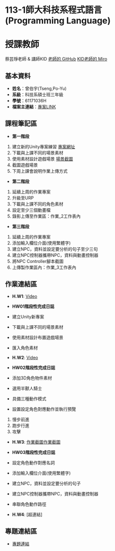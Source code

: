 # 113-1師大科技系程式語言(Programming Language)
# 授課教師
蔡芸琤老師  &  講師KID
[老師的 GitHub](https://github.com/peculab/Database)
[KID老師的 Miro](https://miro.com/app/board/uXjVKizVakM=/)

## 基本資料
- **姓名**：曾伯宇(Tseng,Po-Yu)
- **系級**：科技系碩士班三年級
- **學號**：61171036H
- **檔案主連結**：[專案LINK](https://github.com/PoyuTseng/NTNU1131ProgrammingLanguage_61171036H)

## 課程筆記區
- **第一階段**
1. 建立新的Unity專案練習 [專案網址](https://github.com/PoyuTseng/NTNU1131ProgrammingLanguage_61171036H)
2. 下載與上課不同的場景素材
3. 使用素材設計遊戲場景 [場景截圖](https://drive.google.com/file/d/1TWoLwlihKdoksunHUTe-HH7a3JtkwsVI/view?usp=drive_link)
4. 截圖遊戲場景
5. 下周上課會說明作業上傳方式

- **第二階段**
1. 延續上周的作業專案
2. 升級至URP
3. 下載與上課不同的角色素材
4. 設定至少三個動畫檔
5. 錄影上傳至作業區：作業_2工作表內

- **第三階段**
1. 延續上周的作業專案
2. 添加輸入欄位介面(使用繁體字)
3. 建立NPC，資料並設定要分析的句子至少三句
4. 建立NPC控制器攜帶NPC，資料與動畫控制器
5. 將NPC Controller腳本截圖
6. 上傳製作業區內：作業_3工作表內



   
## 作業連結區
- **H.W1**: [Video](https://github.com/PoyuTseng/NTNU1131ProgrammingLanguage_61171036H)
- **HW01階段性完成日誌**

- 建立Unity新專案
- 下載與上課不同的場景素材
- 使用素材設計布置遊戲場景
- 匯入角色素材


- **H.W2**: [Video](https://drive.google.com/file/d/1Hl8CjZ8ij5JtKv832gpuW3qJF2h_DegW/view?usp=sharing) 
- **HW02階段性完成日誌**

- 添加3D角色物件素材
- 選用半獸人騎士
- 具備三種動作模式
- 設置設定角色對應動作並執行預覽
1. 慢步前進
2. 跑步行進
3. 攻擊

- **H.W3**: [作業截圖](https://drive.google.com/file/d/132QGlb60tzutg7H-MO6CKb5O7I5I9jGj/view?usp=drive_link)[作業截圖](https://drive.google.com/file/d/1MoMX60Fbkb0nmXfFZB0K_nO708ramqYj/view?usp=drive_link)
- **HW03階段性完成日誌**
- 設定角色動作對應名詞
- 添加輸入欄位介面(使用繁體字)
- 建立NPC，資料並設定要分析的句子
- 建立NPC控制器攜帶NPC，資料與動畫控制器
- 串聯角色動作路徑
  
- **H.W4**: [超連結]

## 專題連結區
- [專題連結](超連結)
